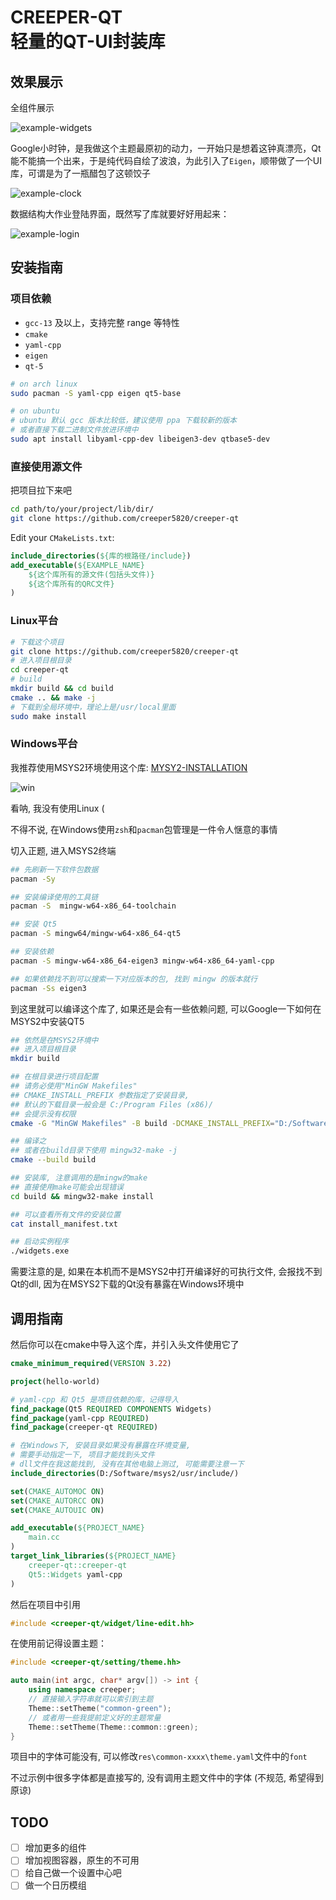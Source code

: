 # CREEPER-QT<br>轻量的QT-UI封装库

## 效果展示

全组件展示

![example-widgets](https://raw.githubusercontent.com/creeper5820/creeper-qt/refs/heads/main/doc/example-widgets.png)

Google小时钟，是我做这个主题最原初的动力，一开始只是想着这钟真漂亮，Qt能不能搞一个出来，于是纯代码自绘了波浪，为此引入了`Eigen`，顺带做了一个UI库，可谓是为了一瓶醋包了这顿饺子

![example-clock](https://raw.githubusercontent.com/creeper5820/creeper-qt/refs/heads/main/doc/example-clock.png)

数据结构大作业登陆界面，既然写了库就要好好用起来：

![example-login](https://raw.githubusercontent.com/creeper5820/creeper-qt/refs/heads/main/doc/example-login.png)

## 安装指南

### 项目依赖

- `gcc-13` 及以上，支持完整 range 等特性
- `cmake`
- `yaml-cpp`
- `eigen`
- `qt-5`

```zsh
# on arch linux
sudo pacman -S yaml-cpp eigen qt5-base

# on ubuntu
# ubuntu 默认 gcc 版本比较低，建议使用 ppa 下载较新的版本
# 或者直接下载二进制文件放进环境中
sudo apt install libyaml-cpp-dev libeigen3-dev qtbase5-dev
```

### 直接使用源文件

把项目拉下来吧

```bash
cd path/to/your/project/lib/dir/
git clone https://github.com/creeper5820/creeper-qt
```

Edit your `CMakeLists.txt`:

```cmake
include_directories(${库的根路径/include})
add_executable(${EXAMPLE_NAME}
    ${这个库所有的源文件(包括头文件)}
    ${这个库所有的QRC文件}
)
```

### Linux平台

```bash
# 下载这个项目
git clone https://github.com/creeper5820/creeper-qt
# 进入项目根目录
cd creeper-qt
# build
mkdir build && cd build
cmake .. && make -j
# 下载到全局环境中，理论上是/usr/local里面
sudo make install
```

### Windows平台

我推荐使用MSYS2环境使用这个库: [MYSY2-INSTALLATION](https://www.msys2.org/docs/installer/)

![win](https://raw.githubusercontent.com/creeper5820/creeper-qt/refs/heads/main/doc/windows-neofetch.png)

看呐, 我没有使用Linux (

不得不说, 在Windows使用`zsh`和`pacman`包管理是一件令人惬意的事情

切入正题, 进入MSYS2终端

```bash
## 先刷新一下软件包数据
pacman -Sy

## 安装编译使用的工具链
pacman -S  mingw-w64-x86_64-toolchain

## 安装 Qt5
pacman -S mingw64/mingw-w64-x86_64-qt5

## 安装依赖
pacman -S mingw-w64-x86_64-eigen3 mingw-w64-x86_64-yaml-cpp

## 如果依赖找不到可以搜索一下对应版本的包, 找到 mingw 的版本就行
pacman -Ss eigen3
```

到这里就可以编译这个库了, 如果还是会有一些依赖问题, 可以Google一下如何在MSYS2中安装QT5

```bash
## 依然是在MSYS2环境中
## 进入项目根目录
mkdir build

## 在根目录进行项目配置
## 请务必使用"MinGW Makefiles"
## CMAKE_INSTALL_PREFIX 参数指定了安装目录, 
## 默认的下载目录一般会是 C:/Program Files (x86)/
## 会提示没有权限
cmake -G "MinGW Makefiles" -B build -DCMAKE_INSTALL_PREFIX="D:/Software/msys2/usr/"

## 编译之
## 或者在build目录下使用 mingw32-make -j
cmake --build build

## 安装库, 注意调用的是mingw的make
## 直接使用make可能会出现错误
cd build && mingw32-make install

## 可以查看所有文件的安装位置
cat install_manifest.txt

## 启动实例程序
./widgets.exe
```

需要注意的是, 如果在本机而不是MSYS2中打开编译好的可执行文件, 会报找不到Qt的dll, 因为在MSYS2下载的Qt没有暴露在Windows环境中

## 调用指南

然后你可以在cmake中导入这个库，并引入头文件使用它了

```cmake
cmake_minimum_required(VERSION 3.22)

project(hello-world)

# yaml-cpp 和 Qt5 是项目依赖的库，记得导入
find_package(Qt5 REQUIRED COMPONENTS Widgets)
find_package(yaml-cpp REQUIRED)
find_package(creeper-qt REQUIRED)

# 在Windows下, 安装目录如果没有暴露在环境变量, 
# 需要手动指定一下, 项目才能找到头文件
# dll文件在我这能找到, 没有在其他电脑上测过, 可能需要注意一下
include_directories(D:/Software/msys2/usr/include/)

set(CMAKE_AUTOMOC ON)
set(CMAKE_AUTORCC ON)
set(CMAKE_AUTOUIC ON)

add_executable(${PROJECT_NAME}
    main.cc
)
target_link_libraries(${PROJECT_NAME}
    creeper-qt::creeper-qt
    Qt5::Widgets yaml-cpp
)
```

然后在项目中引用

```cpp
#include <creeper-qt/widget/line-edit.hh>
```

在使用前记得设置主题：

```cpp
#include <creeper-qt/setting/theme.hh>

auto main(int argc, char* argv[]) -> int {
    using namespace creeper;
    // 直接输入字符串就可以索引到主题
    Theme::setTheme("common-green");
    // 或者用一些我提前定义好的主题常量
    Theme::setTheme(Theme::common::green);
}
```

项目中的字体可能没有, 可以修改`res\common-xxxx\theme.yaml`文件中的`font`

不过示例中很多字体都是直接写的, 没有调用主题文件中的字体 (不规范, 希望得到原谅)

## TODO

- [ ] 增加更多的组件
- [ ] 增加视图容器，原生的不可用
- [ ] 给自己做一个设置中心吧
- [ ] 做一个日历模组
